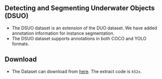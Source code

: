 ## Detecting and Segmenting Underwater Objects (DSUO)
* The DSUO dataset is an extension of the DUO dataset. We have added annotation information for instance segmentation.
* The DSUO dataset supports annotations in both COCO and YOLO formats.
## Download
* The Dataset can download from [here]([https://pan.baidu.com/s/1jf2kvd5MtErIm1-fjqHkig]). The extract code is `k52x`.
